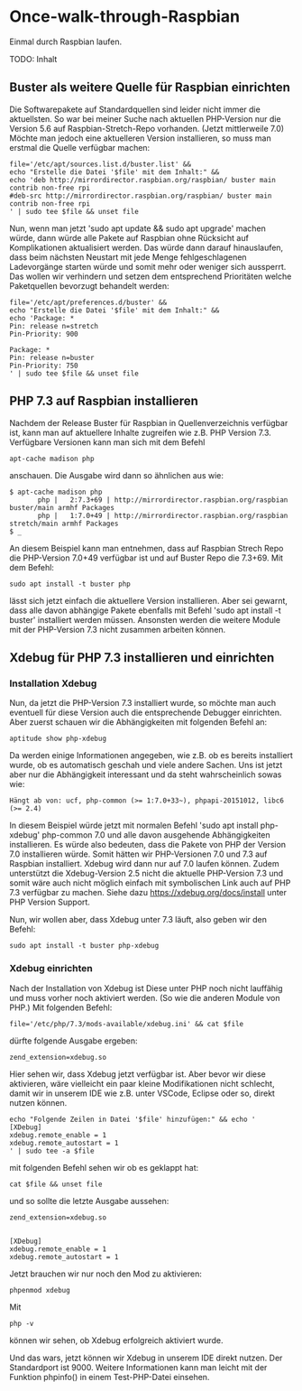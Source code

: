# Once-walk-through-Raspbian
Einmal durch Raspbian laufen.

TODO: Inhalt

## Buster als weitere Quelle für Raspbian einrichten
Die Softwarepakete auf Standardquellen sind leider nicht immer die aktuellsten. So war bei meiner Suche nach aktuellen PHP-Version nur die Version 5.6 auf Raspbian-Stretch-Repo vorhanden. (Jetzt mittlerweile 7.0) Möchte man jedoch eine aktuelleren Version installieren, so muss man erstmal die Quelle verfügbar machen:
```
file='/etc/apt/sources.list.d/buster.list' &&
echo "Erstelle die Datei '$file' mit dem Inhalt:" &&
echo 'deb http://mirrordirector.raspbian.org/raspbian/ buster main contrib non-free rpi
#deb-src http://mirrordirector.raspbian.org/raspbian/ buster main contrib non-free rpi
' | sudo tee $file && unset file
```
Nun, wenn man jetzt 'sudo apt update && sudo apt upgrade' machen würde, dann würde alle Pakete auf Raspbian ohne Rücksicht auf Komplikationen aktualisiert werden. Das würde dann darauf hinauslaufen, dass beim nächsten Neustart mit jede Menge fehlgeschlagenen Ladevorgänge starten würde und somit mehr oder weniger sich aussperrt.
Das wollen wir verhindern und setzen dem entsprechend Prioritäten welche Paketquellen bevorzugt behandelt werden:
```
file='/etc/apt/preferences.d/buster' &&
echo "Erstelle die Datei '$file' mit dem Inhalt:" &&
echo 'Package: *
Pin: release n=stretch
Pin-Priority: 900

Package: *
Pin: release n=buster
Pin-Priority: 750
' | sudo tee $file && unset file
```


## PHP 7.3 auf Raspbian installieren
Nachdem der Release Buster für Raspbian in Quellenverzeichnis verfügbar ist, kann man auf aktuellere Inhalte zugreifen wie z.B. PHP Version 7.3. Verfügbare Versionen kann man sich mit dem Befehl
```
apt-cache madison php
```
anschauen. Die Ausgabe wird dann so ähnlichen aus wie:
```
$ apt-cache madison php
       php |   2:7.3+69 | http://mirrordirector.raspbian.org/raspbian buster/main armhf Packages
       php |   1:7.0+49 | http://mirrordirector.raspbian.org/raspbian stretch/main armhf Packages
$ _
```
An diesem Beispiel kann man entnehmen, dass auf Raspbian Strech Repo die PHP-Version 7.0+49 verfügbar ist und auf Buster Repo die 7.3+69. Mit dem Befehl:
```
sudo apt install -t buster php
```
lässt sich jetzt einfach die aktuellere Version installieren. Aber sei gewarnt, dass alle davon abhängige Pakete ebenfalls mit Befehl 'sudo apt install -t buster' installiert werden müssen. Ansonsten werden die weitere Module mit der PHP-Version 7.3 nicht zusammen arbeiten können.


## Xdebug für PHP 7.3 installieren und einrichten
### Installation Xdebug
Nun, da jetzt die PHP-Version 7.3 installiert wurde, so möchte man auch eventuell für diese Version auch die entsprechende Debugger einrichten. Aber zuerst schauen wir die Abhängigkeiten mit folgenden Befehl an:
```
aptitude show php-xdebug
```
Da werden einige Informationen angegeben, wie z.B. ob es bereits installiert wurde, ob es automatisch geschah und viele andere Sachen. Uns ist jetzt aber nur die Abhängigkeit interessant und da steht wahrscheinlich sowas wie:
```
Hängt ab von: ucf, php-common (>= 1:7.0+33~), phpapi-20151012, libc6 (>= 2.4)
```
In diesem Beispiel würde jetzt mit normalen Befehl 'sudo apt install php-xdebug' php-common 7.0 und alle davon ausgehende Abhängigkeiten installieren. Es würde also bedeuten, dass die Pakete von PHP der Version 7.0 installieren würde. Somit hätten wir PHP-Versionen 7.0 und 7.3 auf Raspbian installiert. Xdebug wird dann nur auf 7.0 laufen können. Zudem unterstützt die Xdebug-Version 2.5 nicht die aktuelle PHP-Version 7.3 und somit wäre auch nicht möglich einfach mit symbolischen Link auch auf PHP 7.3 verfügbar zu machen. Siehe dazu https://xdebug.org/docs/install unter PHP Version Support.

Nun, wir wollen aber, dass Xdebug unter 7.3 läuft, also geben wir den Befehl:
```
sudo apt install -t buster php-xdebug
```
### Xdebug einrichten
Nach der Installation von Xdebug ist Diese unter PHP noch nicht lauffähig und muss vorher noch aktiviert werden. (So wie die anderen Module von PHP.) Mit folgenden Befehl:
```
file='/etc/php/7.3/mods-available/xdebug.ini' && cat $file
```
dürfte folgende Ausgabe ergeben:
```
zend_extension=xdebug.so
```
Hier sehen wir, dass Xdebug jetzt verfügbar ist. Aber bevor wir diese aktivieren, wäre vielleicht ein paar kleine Modifikationen nicht schlecht, damit wir in unserem IDE wie z.B. unter VSCode, Eclipse oder so, direkt nutzen können.
```
echo "Folgende Zeilen in Datei '$file' hinzufügen:" && echo '
[XDebug]
xdebug.remote_enable = 1
xdebug.remote_autostart = 1
' | sudo tee -a $file
```
mit folgenden Befehl sehen wir ob es geklappt hat:
```
cat $file && unset file
```
und so sollte die letzte Ausgabe aussehen:
```
zend_extension=xdebug.so


[XDebug]
xdebug.remote_enable = 1
xdebug.remote_autostart = 1
```
Jetzt brauchen wir nur noch den Mod zu aktivieren:
```
phpenmod xdebug
```
Mit
```
php -v
```
können wir sehen, ob Xdebug erfolgreich aktiviert wurde.

Und das wars, jetzt können wir Xdebug in unserem IDE direkt nutzen. Der Standardport ist 9000. Weitere Informationen kann man leicht mit der Funktion phpinfo() in einem Test-PHP-Datei einsehen.
